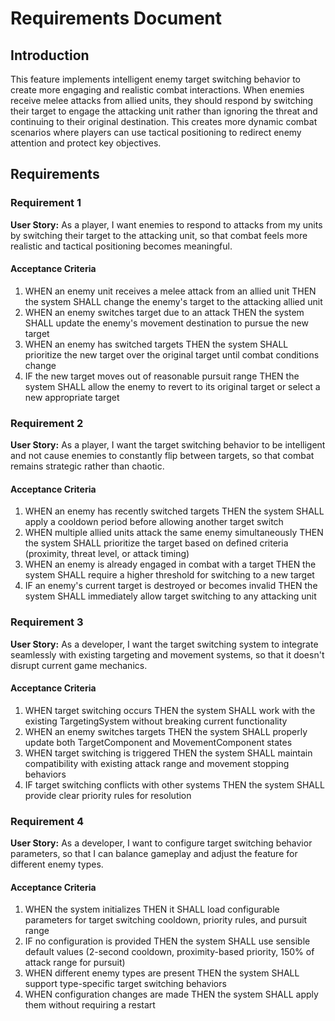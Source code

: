 # Requirements Document

## Introduction

This feature implements intelligent enemy target switching behavior to create more engaging and realistic combat interactions. When enemies receive melee attacks from allied units, they should respond by switching their target to engage the attacking unit rather than ignoring the threat and continuing to their original destination. This creates more dynamic combat scenarios where players can use tactical positioning to redirect enemy attention and protect key objectives.

## Requirements

### Requirement 1

**User Story:** As a player, I want enemies to respond to attacks from my units by switching their target to the attacking unit, so that combat feels more realistic and tactical positioning becomes meaningful.

#### Acceptance Criteria

1. WHEN an enemy unit receives a melee attack from an allied unit THEN the system SHALL change the enemy's target to the attacking allied unit
2. WHEN an enemy switches target due to an attack THEN the system SHALL update the enemy's movement destination to pursue the new target
3. WHEN an enemy has switched targets THEN the system SHALL prioritize the new target over the original target until combat conditions change
4. IF the new target moves out of reasonable pursuit range THEN the system SHALL allow the enemy to revert to its original target or select a new appropriate target

### Requirement 2

**User Story:** As a player, I want the target switching behavior to be intelligent and not cause enemies to constantly flip between targets, so that combat remains strategic rather than chaotic.

#### Acceptance Criteria

1. WHEN an enemy has recently switched targets THEN the system SHALL apply a cooldown period before allowing another target switch
2. WHEN multiple allied units attack the same enemy simultaneously THEN the system SHALL prioritize the target based on defined criteria (proximity, threat level, or attack timing)
3. WHEN an enemy is already engaged in combat with a target THEN the system SHALL require a higher threshold for switching to a new target
4. IF an enemy's current target is destroyed or becomes invalid THEN the system SHALL immediately allow target switching to any attacking unit

### Requirement 3

**User Story:** As a developer, I want the target switching system to integrate seamlessly with existing targeting and movement systems, so that it doesn't disrupt current game mechanics.

#### Acceptance Criteria

1. WHEN target switching occurs THEN the system SHALL work with the existing TargetingSystem without breaking current functionality
2. WHEN an enemy switches targets THEN the system SHALL properly update both TargetComponent and MovementComponent states
3. WHEN target switching is triggered THEN the system SHALL maintain compatibility with existing attack range and movement stopping behaviors
4. IF target switching conflicts with other systems THEN the system SHALL provide clear priority rules for resolution

### Requirement 4

**User Story:** As a developer, I want to configure target switching behavior parameters, so that I can balance gameplay and adjust the feature for different enemy types.

#### Acceptance Criteria

1. WHEN the system initializes THEN it SHALL load configurable parameters for target switching cooldown, priority rules, and pursuit range
2. IF no configuration is provided THEN the system SHALL use sensible default values (2-second cooldown, proximity-based priority, 150% of attack range for pursuit)
3. WHEN different enemy types are present THEN the system SHALL support type-specific target switching behaviors
4. WHEN configuration changes are made THEN the system SHALL apply them without requiring a restart